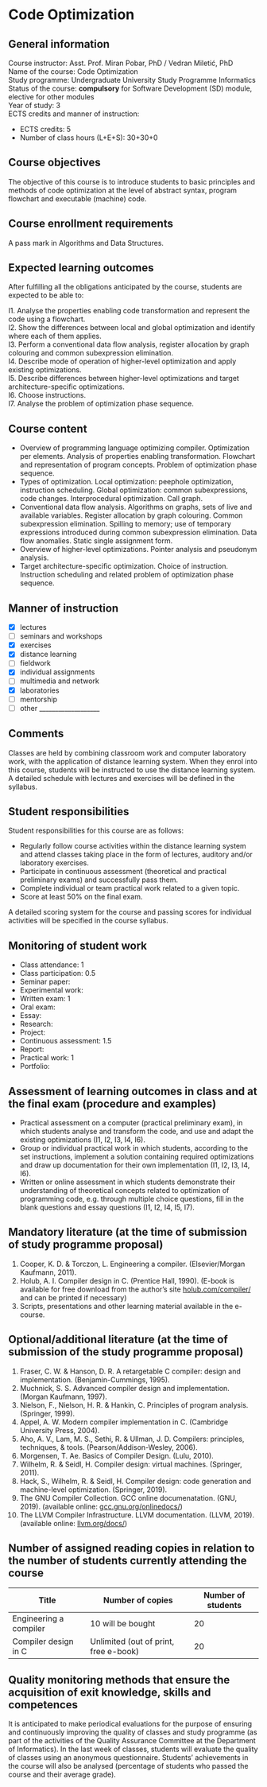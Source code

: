 # Code Optimization

## General information

Course instructor: Asst. Prof. Miran Pobar, PhD / Vedran Miletić, PhD  
Name of the course: Code Optimization  
Study programme: Undergraduate University Study Programme Informatics  
Status of the course: **compulsory** for Software Development (SD) module, elective for other modules  
Year of study: 3  
ECTS credits and manner of instruction:

- ECTS credits: 5
- Number of class hours (L+E+S): 30+30+0

## Course objectives

The objective of this course is to introduce students to basic principles and methods of code optimization at the level of abstract syntax, program flowchart and executable (machine) code.

## Course enrollment requirements

A pass mark in Algorithms and Data Structures.

## Expected learning outcomes

After fulfilling all the obligations anticipated by the course, students are expected to be able to:

I1. Analyse the properties enabling code transformation and represent the code using a flowchart.  
I2. Show the differences between local and global optimization and identify where each of them applies.  
I3. Perform a conventional data flow analysis, register allocation by graph colouring and common subexpression elimination.  
I4. Describe mode of operation of higher-level optimization and apply existing optimizations.  
I5. Describe differences between higher-level optimizations and target architecture-specific optimizations.  
I6. Choose instructions.  
I7. Analyse the problem of optimization phase sequence.

## Course content

- Overview of programming language optimizing compiler. Optimization per elements. Analysis of properties enabling transformation. Flowchart and representation of program concepts. Problem of optimization phase sequence.
- Types of optimization. Local optimization: peephole optimization, instruction scheduling. Global optimization: common subexpressions, code changes. Interprocedural optimization. Call graph.
- Conventional data flow analysis. Algorithms on graphs, sets of live and available variables. Register allocation by graph colouring. Common subexpression elimination. Spilling to memory; use of temporary expressions introduced during common subexpression elimination. Data flow anomalies. Static single assignment form.
- Overview of higher-level optimizations. Pointer analysis and pseudonym analysis.
- Target architecture-specific optimization. Choice of instruction. Instruction scheduling and related problem of optimization phase sequence.

## Manner of instruction

- [x] lectures
- [ ] seminars and workshops
- [x] exercises
- [x] distance learning
- [ ] fieldwork
- [x] individual assignments
- [ ] multimedia and network
- [x] laboratories
- [ ] mentorship
- [ ] other ___________________

## Comments

Classes are held by combining classroom work and computer laboratory work, with the application of distance learning system. When they enrol into this course, students will be instructed to use the distance learning system. A detailed schedule with lectures and exercises will be defined in the syllabus.

## Student responsibilities

Student responsibilities for this course are as follows:

- Regularly follow course activities within the distance learning system and attend classes taking place in the form of lectures, auditory and/or laboratory exercises.
- Participate in continuous assessment (theoretical and practical preliminary exams) and successfully pass them.
- Complete individual or team practical work related to a given topic.
- Score at least 50% on the final exam.

A detailed scoring system for the course and passing scores for individual activities will be specified in the course syllabus.

## Monitoring of student work

- Class attendance: 1
- Class participation: 0.5
- Seminar paper:
- Experimental work:
- Written exam: 1
- Oral exam:
- Essay:
- Research:
- Project:
- Continuous assessment: 1.5
- Report:
- Practical work: 1
- Portfolio:

## Assessment of learning outcomes in class and at the final exam (procedure and examples)

- Practical assessment on a computer (practical preliminary exam), in which students analyse and transform the code, and use and adapt the existing optimizations (I1, I2, I3, I4, I6).
- Group or individual practical work in which students, according to the set instructions, implement a solution containing required optimizations and draw up documentation for their own implementation (I1, I2, I3, I4, I6).
- Written or online assessment in which students demonstrate their understanding of theoretical concepts related to optimization of programming code, e.g. through multiple choice questions, fill in the blank questions and essay questions (I1, I2, I4, I5, I7).

## Mandatory literature (at the time of submission of study programme proposal)

1. Cooper, K. D. & Torczon, L. Engineering a compiler. (Elsevier/Morgan Kaufmann, 2011).
1. Holub, A. I. Compiler design in C. (Prentice Hall, 1990). (E-book is available for free download from the author’s site [holub.com/compiler/](https://holub.com/compiler/) and can be printed if necessary)
1. Scripts, presentations and other learning material available in the e-course.

## Optional/additional literature (at the time of submission of the study programme proposal)

1. Fraser, C. W. & Hanson, D. R. A retargetable C compiler: design and implementation. (Benjamin-Cummings, 1995).
1. Muchnick, S. S. Advanced compiler design and implementation. (Morgan Kaufmann, 1997).
1. Nielson, F., Nielson, H. R. & Hankin, C. Principles of program analysis. (Springer, 1999).
1. Appel, A. W. Modern compiler implementation in C. (Cambridge University Press, 2004).
1. Aho, A. V., Lam, M. S., Sethi, R. & Ullman, J. D. Compilers: principles, techniques, & tools. (Pearson/Addison-Wesley, 2006).
1. Morgensen, T. Ae. Basics of Compiler Design. (Lulu, 2010).
1. Wilhelm, R. & Seidl, H. Compiler design: virtual machines. (Springer, 2011).
1. Hack, S., Wilhelm, R. & Seidl, H. Compiler design: code generation and machine-level optimization. (Springer, 2019).
1. The GNU Compiler Collection. GCC online documenatation. (GNU, 2019). (available online: [gcc.gnu.org/onlinedocs/](https://gcc.gnu.org/onlinedocs/))
1. The LLVM Compiler Infrastructure. LLVM documentation. (LLVM, 2019). (available online: [llvm.org/docs/](https://llvm.org/docs/))

## Number of assigned reading copies in relation to the number of students currently attending the course

| Title | Number of copies | Number of students |
|-------|------------------|--------------------|
| Engineering a compiler | 10 will be bought | 20 |
| Compiler design in C | Unlimited (out of print, free e-book) | 20 |

## Quality monitoring methods that ensure the acquisition of exit knowledge, skills and competences

It is anticipated to make periodical evaluations for the purpose of ensuring and continuously improving the quality of classes and study programme (as part of the activities of the Quality Assurance Committee at the Department of Informatics). In the last week of classes, students will evaluate the quality of classes using an anonymous questionnaire. Students’ achievements in the course will also be analysed (percentage of students who passed the course and their average grade).
